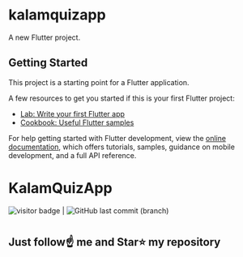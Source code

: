 # kalamquizapp

A new Flutter project.

## Getting Started

This project is a starting point for a Flutter application.

A few resources to get you started if this is your first Flutter project:

- [Lab: Write your first Flutter app](https://docs.flutter.dev/get-started/codelab)
- [Cookbook: Useful Flutter samples](https://docs.flutter.dev/cookbook)

For help getting started with Flutter development, view the
[online documentation](https://docs.flutter.dev/), which offers tutorials,
samples, guidance on mobile development, and a full API reference.
# KalamQuizApp
<img src= "https://visitor-badge.laobi.icu/badge?page_id=sanjiv0286/KalamQuizApp" alt="visitor badge"/> |  ![GitHub last commit (branch)](https://img.shields.io/github/last-commit/sanjiv0286/KalamQuizApp/main)
#
## Just follow☝️ me and Star⭐ my repository 
